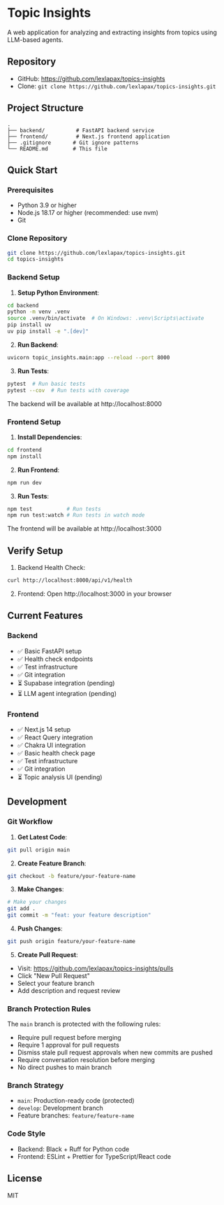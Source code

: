 # Topic Insights

A web application for analyzing and extracting insights from topics using LLM-based agents.

## Repository

- GitHub: https://github.com/lexlapax/topics-insights
- Clone: `git clone https://github.com/lexlapax/topics-insights.git`

## Project Structure

```
.
├── backend/          # FastAPI backend service
├── frontend/         # Next.js frontend application
├── .gitignore       # Git ignore patterns
└── README.md        # This file
```

## Quick Start

### Prerequisites

- Python 3.9 or higher
- Node.js 18.17 or higher (recommended: use nvm)
- Git

### Clone Repository

```bash
git clone https://github.com/lexlapax/topics-insights.git
cd topics-insights
```

### Backend Setup

1. **Setup Python Environment**:
```bash
cd backend
python -m venv .venv
source .venv/bin/activate  # On Windows: .venv\Scripts\activate
pip install uv
uv pip install -e ".[dev]"
```

2. **Run Backend**:
```bash
uvicorn topic_insights.main:app --reload --port 8000
```

3. **Run Tests**:
```bash
pytest  # Run basic tests
pytest --cov  # Run tests with coverage
```

The backend will be available at http://localhost:8000

### Frontend Setup

1. **Install Dependencies**:
```bash
cd frontend
npm install
```

2. **Run Frontend**:
```bash
npm run dev
```

3. **Run Tests**:
```bash
npm test           # Run tests
npm run test:watch # Run tests in watch mode
```

The frontend will be available at http://localhost:3000

## Verify Setup

1. Backend Health Check:
```bash
curl http://localhost:8000/api/v1/health
```

2. Frontend: Open http://localhost:3000 in your browser

## Current Features

### Backend
- ✅ Basic FastAPI setup
- ✅ Health check endpoints
- ✅ Test infrastructure
- ✅ Git integration
- ⏳ Supabase integration (pending)
- ⏳ LLM agent integration (pending)

### Frontend
- ✅ Next.js 14 setup
- ✅ React Query integration
- ✅ Chakra UI integration
- ✅ Basic health check page
- ✅ Test infrastructure
- ✅ Git integration
- ⏳ Topic analysis UI (pending)

## Development

### Git Workflow

1. **Get Latest Code**:
```bash
git pull origin main
```

2. **Create Feature Branch**:
```bash
git checkout -b feature/your-feature-name
```

3. **Make Changes**:
```bash
# Make your changes
git add .
git commit -m "feat: your feature description"
```

4. **Push Changes**:
```bash
git push origin feature/your-feature-name
```

5. **Create Pull Request**:
- Visit: https://github.com/lexlapax/topics-insights/pulls
- Click "New Pull Request"
- Select your feature branch
- Add description and request review

### Branch Protection Rules

The `main` branch is protected with the following rules:
- Require pull request before merging
- Require 1 approval for pull requests
- Dismiss stale pull request approvals when new commits are pushed
- Require conversation resolution before merging
- No direct pushes to main branch

### Branch Strategy
- `main`: Production-ready code (protected)
- `develop`: Development branch
- Feature branches: `feature/feature-name`

### Code Style

- Backend: Black + Ruff for Python code
- Frontend: ESLint + Prettier for TypeScript/React code

## License

MIT 